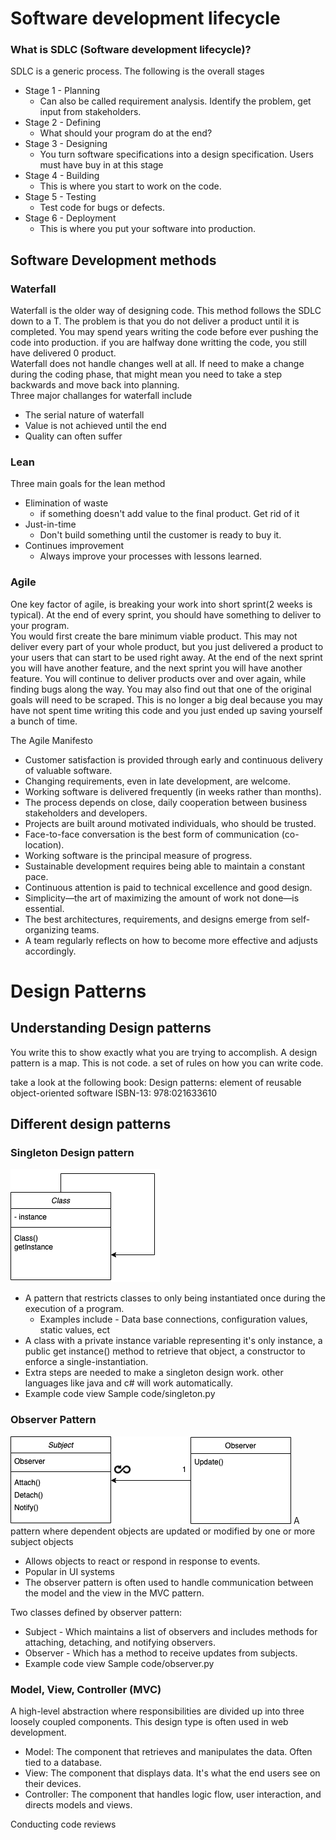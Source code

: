 # Software development lifecycle
### What is SDLC (Software development lifecycle)?
SDLC is a generic process. The following is the overall stages
- Stage 1 - Planning
  - Can also be called requirement analysis. Identify the problem, get input from stakeholders.
- Stage 2 - Defining
  - What should your program do at the end?  
- Stage 3 - Designing  
  - You turn software specifications into a design specification. Users must have buy in at this stage
- Stage 4 - Building  
  - This is where you start to work on the code.
- Stage 5 - Testing  
  - Test code for bugs or defects.
- Stage 6 - Deployment  
  - This is where you put your software into production.

## Software Development methods
### Waterfall
Waterfall is the older way of designing code. This method follows the SDLC down to a T. The problem is that you do not deliver a product until it is completed. You may spend years writing the code before ever pushing the code into production. if you are halfway done writting the code, you still have delivered 0 product.  
Waterfall does not handle changes well at all. If need to make a change during the coding phase, that might mean you need to take a step backwards and move back into planning.  
Three major challanges for waterfall include
- The serial nature of waterfall
- Value is not achieved until the end
- Quality can often suffer

### Lean
Three main goals for the lean method
- Elimination of waste
  - if something doesn't add value to the final product. Get rid of it
- Just-in-time
  - Don't build something until the customer is ready to buy it.
- Continues improvement
  - Always improve your processes with lessons learned.

### Agile
One key factor of agile, is breaking your work into short sprint(2 weeks is typical). At the end of every sprint, you should have something to deliver to your program.  
You would first create the bare minimum viable product. This may not deliver every part of your whole product, but you just delivered a product to your users that can start to be used right away. At the end of the next sprint you will have another feature, and the next sprint you will have another feature. You will continue to deliver products over and over again, while finding bugs along the way. You may also find out that one of the original goals will need to be scraped. This is no longer a big deal because you may have not spent time writing this code and you just ended up saving yourself a bunch of time.

The Agile Manifesto
- Customer satisfaction is provided through early and continuous delivery of valuable software.
- Changing requirements, even in late development, are welcome.
- Working software is delivered frequently (in weeks rather than months).
- The process depends on close, daily cooperation between business stakeholders and developers.
- Projects are built around motivated individuals, who should be trusted.
- Face-to-face conversation is the best form of communication (co-location).
- Working software is the principal measure of progress.
- Sustainable development requires being able to maintain a constant pace.
- Continuous attention is paid to technical excellence and good design.
- Simplicity—the art of maximizing the amount of work not done—is essential.
- The best architectures, requirements, and designs emerge from self-organizing teams.
- A team regularly reflects on how to become more effective and adjusts accordingly.

# Design Patterns
## Understanding Design patterns

You write this to show exactly what you are trying to accomplish. A design pattern is a map. This is not code. a set of rules on how you can write code.

take a look at the following book:
Design patterns: element of reusable object-oriented software
ISBN-13: 978:021633610

## Different design patterns
### Singleton Design pattern
![Singleton Design pattern](../../images/Singleton%20Design.png)

- A pattern that restricts classes to only being instantiated once during the execution of a program.
  - Examples include - Data base connections, configuration values, static values, ect
- A class with a private instance variable representing it's only instance, a public get instance() method to retrieve that object, a constructor to enforce a single-instantiation.
- Extra steps are needed to make a singleton design work. other languages like java and c# will work automatically.
- Example code view Sample code/singleton.py

### Observer Pattern
![Observer Design pattern](../../images/Observer%20Pattern.png)
A pattern where dependent objects are updated or modified by one or more subject objects
- Allows objects to react or respond in response to events.
- Popular in UI systems
- The observer pattern is often used to handle communication between the model and the view in the MVC pattern.

Two classes defined by observer pattern:
- Subject - Which maintains a list of observers and includes methods for attaching, detaching, and notifying observers.
- Observer - Which has a method to receive updates from subjects.
- Example code view Sample code/observer.py

### Model, View, Controller (MVC)
A high-level abstraction where responsibilities are divided up into three loosely coupled components. This design type is often used in web development.
- Model: The component that retrieves and manipulates the data. Often tied to a database.
- View: The component that displays data. It's what the end users see on their devices. 
- Controller: The component that handles logic flow, user interaction, and directs models and views.

Conducting code reviews
